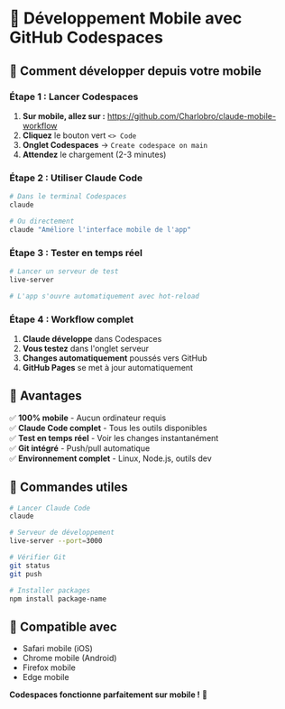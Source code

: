 # 📱 Développement Mobile avec GitHub Codespaces

## 🚀 Comment développer depuis votre mobile

### **Étape 1 : Lancer Codespaces**
1. **Sur mobile, allez sur :** https://github.com/Charlobro/claude-mobile-workflow
2. **Cliquez** le bouton vert `<> Code`
3. **Onglet Codespaces** → `Create codespace on main`
4. **Attendez** le chargement (2-3 minutes)

### **Étape 2 : Utiliser Claude Code**
```bash
# Dans le terminal Codespaces
claude

# Ou directement
claude "Améliore l'interface mobile de l'app"
```

### **Étape 3 : Tester en temps réel**
```bash
# Lancer un serveur de test
live-server

# L'app s'ouvre automatiquement avec hot-reload
```

### **Étape 4 : Workflow complet**
1. **Claude développe** dans Codespaces
2. **Vous testez** dans l'onglet serveur  
3. **Changes automatiquement** poussés vers GitHub
4. **GitHub Pages** se met à jour automatiquement

## 🎯 **Avantages**

✅ **100% mobile** - Aucun ordinateur requis  
✅ **Claude Code complet** - Tous les outils disponibles  
✅ **Test en temps réel** - Voir les changes instantanément  
✅ **Git intégré** - Push/pull automatique  
✅ **Environnement complet** - Linux, Node.js, outils dev  

## 🔧 **Commandes utiles**

```bash
# Lancer Claude Code
claude

# Serveur de développement
live-server --port=3000

# Vérifier Git
git status
git push

# Installer packages
npm install package-name
```

## 📱 **Compatible avec**

- Safari mobile (iOS)
- Chrome mobile (Android)  
- Firefox mobile
- Edge mobile

**Codespaces fonctionne parfaitement sur mobile !** 🚀